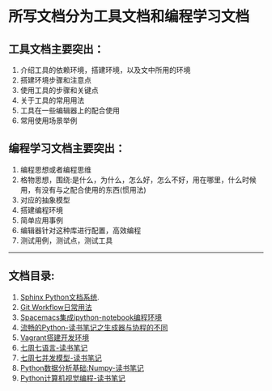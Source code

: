 
# 所写文档分为工具文档和编程学习文档

## 工具文档主要突出：

1. 介绍工具的依赖环境，搭建环境，以及文中所用的环境
2. 搭建环境步骤和注意点
3. 使用工具的步骤和关键点
4. 关于工具的常用用法
5. 工具在一些编辑器上的配合使用
6. 常用使用场景举例

## 编程学习文档主要突出：

1. 编程思想或者编程思维
2. 格物思想，围绕:是什么，为什么，怎么好，怎么不好，用在哪里，什么时候用，有没有与之配合使用的东西(惯用法)
3. 对应的抽象模型
4. 搭建编程环境
5. 简单应用事例
6. 编辑器针对这种库进行配置，高效编程
7. 测试用例，测试点，测试工具

--------------------------------
## 文档目录:

1. [Sphinx Python文档系统](./Sphinx-docs.rst).
2. [Git Workflow日常用法](./git-doc.md)
3. [Spacemacs集成ipython-notebook编程环境](./Spacemacs-notebook.md)
4. [流畅的Python-读书笔记之生成器与协程的不同](./generator-protocol.md)
5. [Vagrant搭建开发环境]()
6. [七周七语言-读书笔记]()
7. [七周七并发模型-读书笔记]()
8. [Python数据分析基础:Numpy-读书笔记]()
9. [Python计算机视觉编程-读书笔记]()

